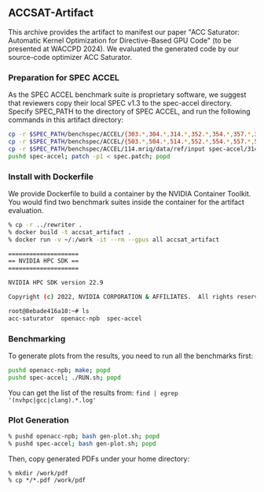 ## ACCSAT-Artifact

This archive provides the artifact to manifest our paper "ACC Saturator: Automatic Kernel Optimization for Directive-Based GPU Code" (to be presented at WACCPD 2024). We evaluated the generated code by our source-code optimizer ACC Saturator.

### Preparation for SPEC ACCEL
As the SPEC ACCEL benchmark suite is proprietary software, we suggest that reviewers copy their local SPEC v1.3 to the spec-accel directory. Specify SPEC_PATH to the directory of SPEC ACCEL, and run the following commands in this artifact directory:

```sh
cp -r $SPEC_PATH/benchspec/ACCEL/{303.*,304.*,314.*,352.*,354.*,357.*,370.*} spec-accel/
cp -r $SPEC_PATH/benchspec/ACCEL/{503.*,504.*,514.*,552.*,554.*,557.*,570.*} spec-accel/
cp -r $SPEC_PATH/benchspec/ACCEL/114.mriq/data/ref/input spec-accel/314.omriq/data/ref/
pushd spec-accel; patch -p1 < spec.patch; popd
```

### Install with Dockerfile
We provide Dockerfile to build a container by the NVIDIA Container Toolkit. You would find two benchmark suites inside the container for the artifact evaluation.

```sh
% cp -r ../rewriter .
% docker build -t accsat_artifact .
% docker run -v ~/:/work -it --rm --gpus all accsat_artifact

====================
== NVIDIA HPC SDK ==
====================

NVIDIA HPC SDK version 22.9

Copyright (c) 2022, NVIDIA CORPORATION & AFFILIATES.  All rights reserved.

root@8ebade416a10:~# ls
acc-saturator  openacc-npb  spec-accel
```

### Benchmarking
To generate plots from the results, you need to run all the benchmarks first:
```sh
pushd openacc-npb; make; popd
pushd spec-accel; ./RUN.sh; popd
```

You can get the list of the results from: `find | egrep '(nvhpc|gcc|clang).*.log'`

### Plot Generation
```sh
% pushd openacc-npb; bash gen-plot.sh; popd
% pushd spec-accel; bash gen-plot.sh; popd
```

Then, copy generated PDFs under your home directory:
```
% mkdir /work/pdf
% cp */*.pdf /work/pdf
```
